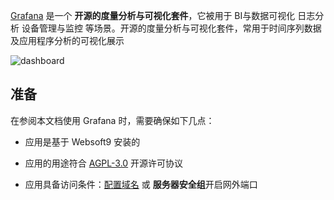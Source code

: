 [Grafana](https://grafana.com/) 是一个 **开源的度量分析与可视化套件**，它被用于 BI与数据可视化 日志分析 设备管理与监控  等场景。开源的度量分析与可视化套件，常用于时间序列数据及应用程序分析的可视化展示


![dashboard](https://libs.websoft9.com/Websoft9/DocsPicture/en/grafana/grafana-dashboard-websoft9.png)


## 准备

在参阅本文档使用 Grafana 时，需要确保如下几点：

- 应用是基于 Websoft9 安装的

- 应用的用途符合 [AGPL-3.0](https://opensource.org/licenses/AGPL-3.0) 开源许可协议

- 应用具备访问条件：[配置域名](./domain-set) 或 **服务器安全组**开启网外端口